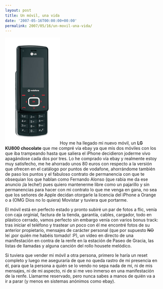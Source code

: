 ```yaml
---
layout: post
title: Un móvil, una vida
date: '2007-05-16T00:00:00+00:00'
permalink: 2007/05/16/un-movil-una-vida/
---
```

<img class="derecha" src='/assets/lg_ku800_preview.png' alt='chocolate' />Hoy me ha llegado mi nuevo móvil, un <strong>LG KU800 chocolate</strong> que me compré vía ebay ya que mis dos móviles con los que iba trampeando hasta que saliera el iPhone decidieron joderme vivo apagándose cada dos por tres. 
Lo he comprado vía ebay y realmente estoy muy satisfecho, me he ahorrado unos 80 euros con respecto a la versión que ofrecen en el catálogo por puntos de vodafone, ahorrándome también de paso los puntos y el fabuloso contrato de permanencia con que te obsequian los que hablan como Fernando Alonso (que rabia me da ese anuncio ¡la leche!) pues quiero mantenerme libre como un pajarillo y sin permanencias para hacer con mi contrato lo que me venga en gana, no sea que los señores de Apple decidan otorgarle la licencia del iPhone a Orange o a (OMG Dios no lo quiera) Movistar y tuviera que portarme.

El móvil está en perfecto estado y pronto subiré un par de fotos a flic, venía con caja orginial, factura de la tienda,  garantía, cables, cargador, todo en plástico cerrado, vamos perfecto sin embargo venía con varios bonus track: tras iniciar el teléfono y trastear un poco con él me encontré fotos de su anterior propietario, mensajes de carácter personal (que por supuesto <del datetime="2007-05-16T21:35:48+00:00">NO</del> leí ¡por quién me habéis tomado! :P), un vídeo en directo de una manifestación en contra de la renfe en la estación de Paseo de Gracia, las listas de llamadas y alguna canción del rollo housete melódico.

Si tuviera que vender mi móvil a otra persona, primero le haría un reset completo y luego me aseguraría de que no queda rastro de mi presencia en él, para que la persona a quién se lo vendo no sepa nada de mí, ni de mis mensajes, ni de mi aspecto, ni de si me veo inmerso en una manifestación de la renfe. Llamarme reservado, pero nunca sabes a manos de quién va a ir a parar (y menos en sistemas anónimos como ebay). 
